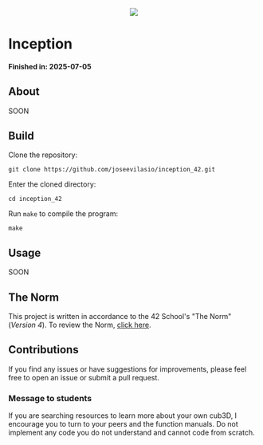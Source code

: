 <p align="center">
	<img src="https://img.shields.io/github/last-commit/marianaobmorais/cub3d?color=%2312bab9&style=flat-square"/>
</p>

# Inception

#### Finished in: 2025-07-05

## About

SOON

## Build

Clone the repository: 
```shell
git clone https://github.com/joseevilasio/inception_42.git
```
Enter the cloned directory:
```shell
cd inception_42
```
Run `make` to compile the program:
```shell
make
```

## Usage
 SOON

## The Norm

This project is written in accordance to the 42 School's "The Norm" (_Version 4_). To review the Norm, [click here](https://github.com/42School/norminette/blob/master/pdf/en.norm.pdf).

## Contributions

If you find any issues or have suggestions for improvements, please feel free to open an issue or submit a pull request.

### Message to students

If you are searching resources to learn more about your own cub3D, I encourage you to turn to your peers and the function manuals. Do not implement any code you do not understand and cannot code from scratch.


